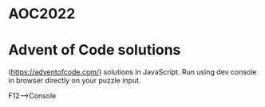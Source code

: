 # AOC2022
# Advent of Code solutions

(https://adventofcode.com/) solutions in JavaScript. Run using dev console in browser directly on your puzzle input.

F12-->Console


